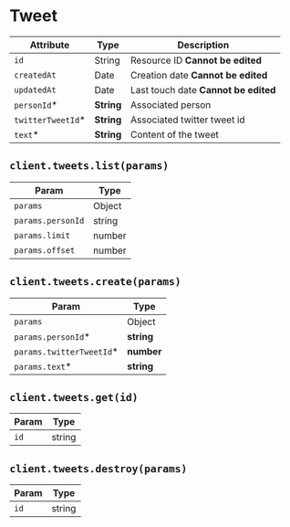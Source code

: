 # Tweet

| Attribute | Type | Description |
| --------- | ---- | ----------- |
| `id`              | String     | Resource ID **Cannot be edited** |
| `createdAt`       | Date       | Creation date **Cannot be edited** |
| `updatedAt`       | Date       | Last touch date **Cannot be edited** |
| `personId`*       | **String** | Associated person |
| `twitterTweetId`* | **String** | Associated twitter tweet id |
| `text`*           | **String** | Content of the tweet |

## `client.tweets.list(params)`

| Param | Type |
|-------|------|
| `params`           | Object |
| `params.personId`  | string |
| `params.limit`     | number |
| `params.offset`    | number |

## `client.tweets.create(params)`

| Param | Type |
|-------|------|
| `params`            | Object |
| `params.personId`*  | **string** |
| `params.twitterTweetId`* | **number** |
| `params.text`*      | **string** |

## `client.tweets.get(id)`

| Param | Type |
|-------|------|
| `id` | string |

## `client.tweets.destroy(params)`

| Param | Type |
|-------|------|
| `id` | string |
